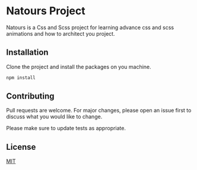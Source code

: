 # Natours Project


Natours is a Css and Scss project for learning advance css and scss animations and how to architect you project.

## Installation

Clone the project and install the packages on you machine.

```bash
npm install 
```

## Contributing
Pull requests are welcome. For major changes, please open an issue first to discuss what you would like to change.

Please make sure to update tests as appropriate.

## License
[MIT](https://choosealicense.com/licenses/mit/)
